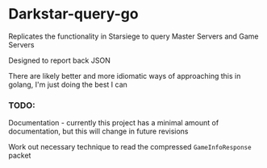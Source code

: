 # Darkstar-query-go

Replicates the functionality in Starsiege to query Master Servers and Game Servers

Designed to report back JSON

There are likely better and more idiomatic ways of approaching this in golang, I'm just doing the best I can


### TODO:

Documentation - currently this project has a minimal amount of documentation, but this will change in future revisions

Work out necessary technique to read the compressed `GameInfoResponse` packet
